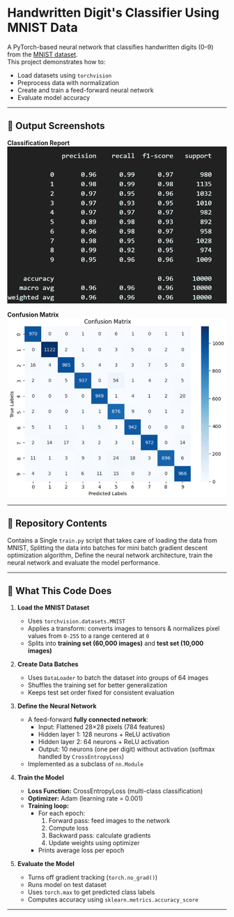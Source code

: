 # Handwritten Digit's Classifier Using MNIST Data

A PyTorch-based neural network that classifies handwritten digits (0–9) from the [MNIST dataset](http://yann.lecun.com/exdb/mnist/).  
This project demonstrates how to:
- Load datasets using `torchvision`
- Preprocess data with normalization
- Create and train a feed-forward neural network
- Evaluate model accuracy

---

## 📸 Output Screenshots

**Classification Report**
![Training Loss](images/report.png)

**Confusion Matrix**
![Confusion Matrix](images/cm.png)

---

## 📂 Repository Contents
Contains a Single `train.py` script that takes care of loading the data from MNIST, Splitting the data into batches for mini batch gradient descent optimization algorithm, Define the neural network architecture, train the neural network and evaluate the model performance.

---

## 📌 What This Code Does

1. **Load the MNIST Dataset**  
   - Uses `torchvision.datasets.MNIST`  
   - Applies a transform: converts images to tensors & normalizes pixel values from `0-255` to a range centered at `0`  
   - Splits into **training set (60,000 images)** and **test set (10,000 images)**

2. **Create Data Batches**  
   - Uses `DataLoader` to batch the dataset into groups of 64 images  
   - Shuffles the training set for better generalization  
   - Keeps test set order fixed for consistent evaluation

3. **Define the Neural Network**  
   - A feed-forward **fully connected network**:
     - Input: Flattened 28×28 pixels (784 features)
     - Hidden layer 1: 128 neurons + ReLU activation
     - Hidden layer 2: 64 neurons + ReLU activation
     - Output: 10 neurons (one per digit) without activation (softmax handled by `CrossEntropyLoss`)
   - Implemented as a subclass of `nn.Module`

4. **Train the Model**  
   - **Loss Function:** CrossEntropyLoss (multi-class classification)  
   - **Optimizer:** Adam (learning rate = 0.001)  
   - **Training loop:**  
     - For each epoch:
       1. Forward pass: feed images to the network  
       2. Compute loss  
       3. Backward pass: calculate gradients  
       4. Update weights using optimizer  
     - Prints average loss per epoch

5. **Evaluate the Model**  
   - Turns off gradient tracking (`torch.no_grad()`)  
   - Runs model on test dataset  
   - Uses `torch.max` to get predicted class labels  
   - Computes accuracy using `sklearn.metrics.accuracy_score`

---
